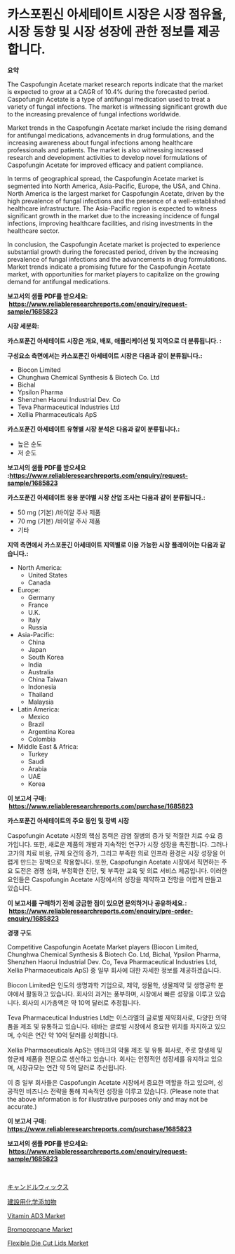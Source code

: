 <p><h1>카스포푄신 아세테이트 시장은 시장 점유율, 시장 동향 및 시장 성장에 관한 정보를 제공합니다.</h1></p><p><strong>요약</strong></p>
<p><p>The Caspofungin Acetate market research reports indicate that the market is expected to grow at a CAGR of 10.4% during the forecasted period. Caspofungin Acetate is a type of antifungal medication used to treat a variety of fungal infections. The market is witnessing significant growth due to the increasing prevalence of fungal infections worldwide.</p><p>Market trends in the Caspofungin Acetate market include the rising demand for antifungal medications, advancements in drug formulations, and the increasing awareness about fungal infections among healthcare professionals and patients. The market is also witnessing increased research and development activities to develop novel formulations of Caspofungin Acetate for improved efficacy and patient compliance.</p><p>In terms of geographical spread, the Caspofungin Acetate market is segmented into North America, Asia-Pacific, Europe, the USA, and China. North America is the largest market for Caspofungin Acetate, driven by the high prevalence of fungal infections and the presence of a well-established healthcare infrastructure. The Asia-Pacific region is expected to witness significant growth in the market due to the increasing incidence of fungal infections, improving healthcare facilities, and rising investments in the healthcare sector.</p><p>In conclusion, the Caspofungin Acetate market is projected to experience substantial growth during the forecasted period, driven by the increasing prevalence of fungal infections and the advancements in drug formulations. Market trends indicate a promising future for the Caspofungin Acetate market, with opportunities for market players to capitalize on the growing demand for antifungal medications.</p></p>
<p><strong>보고서의 샘플 PDF를 받으세요: &nbsp;<a href="https://www.reliableresearchreports.com/enquiry/request-sample/1685823">https://www.reliableresearchreports.com/enquiry/request-sample/1685823</a></strong></p>
<p><strong>시장 세분화:</strong></p>
<p><strong> 카스포푼긴 아세테이트 시장은 개요, 배포, 애플리케이션 및 지역으로 더 분류됩니다. :</strong></p>
<p><strong>구성요소 측면에서는 카스포푼긴 아세테이트 시장은 다음과 같이 분류됩니다.:</strong></p>
<p><ul><li>Biocon Limited</li><li>Chunghwa Chemical Synthesis & Biotech Co. Ltd</li><li>Bichal</li><li>Ypsilon Pharma</li><li>Shenzhen Haorui Industrial Dev. Co</li><li>Teva Pharmaceutical Industries Ltd</li><li>Xellia Pharmaceuticals ApS</li></ul></p>
<p><strong> 카스포푼긴 아세테이트 유형별 시장 분석은 다음과 같이 분류됩니다.:</strong></p>
<p><ul><li>높은 순도</li><li>저 순도</li></ul></p>
<p><strong>보고서의 샘플 PDF를 받으세요 :<a href="https://www.reliableresearchreports.com/enquiry/request-sample/1685823">https://www.reliableresearchreports.com/enquiry/request-sample/1685823</a></strong></p>
<p><strong> 카스포푼긴 아세테이트 응용 분야별 시장 산업 조사는 다음과 같이 분류됩니다.:</strong></p>
<p><ul><li>50 mg (기본) /바이알 주사 제품</li><li>70 mg (기본) /바이알 주사 제품</li><li>기타</li></ul></p>
<p><strong>지역 측면에서 카스포푼긴 아세테이트 지역별로 이용 가능한 시장 플레이어는 다음과 같습니다.:</strong></p>
<p><ul>
    <li>
        North America:
        <ul>
            <li>United States</li>
            <li>Canada</li>
        </ul>
    </li>
    <li>
        Europe:
        <ul>
            <li>Germany</li>
            <li>France</li>
            <li>U.K.</li>
            <li>Italy</li>
            <li>Russia</li>
        </ul>
    </li>
    <li>
        Asia-Pacific:
        <ul>
            <li>China</li>
            <li>Japan</li>
            <li>South Korea</li>
            <li>India</li>
            <li>Australia</li>
            <li>China Taiwan</li>
            <li>Indonesia</li>
            <li>Thailand</li>
            <li>Malaysia</li>
        </ul>
    </li>
    <li>
        Latin America:
        <ul>
            <li>Mexico</li>
            <li>Brazil</li>
            <li>Argentina Korea</li>
            <li>Colombia</li>
        </ul>
    </li>
    <li>
        Middle East & Africa:
        <ul>
            <li>Turkey</li>
            <li>Saudi</li>
            <li>Arabia</li>
            <li>UAE</li>
            <li>Korea</li>
        </ul>
    </li>
    </ul></p>
<p><strong>이 보고서 구매: &nbsp;<a href="https://www.reliableresearchreports.com/purchase/1685823">https://www.reliableresearchreports.com/purchase/1685823</a></strong></p>
<p><strong>카스포푼긴 아세테이트의 주요 동인 및 장벽 시장</strong></p>
<p><p>Caspofungin Acetate 시장의 핵심 동력은 감염 질병의 증가 및 적절한 치료 수요 증가입니다. 또한, 새로운 제품의 개발과 지속적인 연구가 시장 성장을 촉진합니다. 그러나 고가의 치료 비용, 규제 요건의 증가, 그리고 부족한 의료 인프라 환경은 시장 성장을 어렵게 만드는 장벽으로 작용합니다. 또한, Caspofungin Acetate 시장에서 직면하는 주요 도전은 경쟁 심화, 부정확한 진단, 및 부족한 교육 및 의료 서비스 제공입니다. 이러한 요인들은 Caspofungin Acetate 시장에서의 성장을 제약하고 전망을 어렵게 만들고 있습니다.</p></p>
<p><strong>이 보고서를 구매하기 전에 궁금한 점이 있으면 문의하거나 공유하세요.: &nbsp;<a href="https://www.reliableresearchreports.com/enquiry/pre-order-enquiry/1685823">https://www.reliableresearchreports.com/enquiry/pre-order-enquiry/1685823</a></strong></p>
<p><strong>경쟁 구도</strong></p>
<p><p>Competitive Caspofungin Acetate Market players (Biocon Limited, Chunghwa Chemical Synthesis & Biotech Co. Ltd, Bichal, Ypsilon Pharma, Shenzhen Haorui Industrial Dev. Co, Teva Pharmaceutical Industries Ltd, Xellia Pharmaceuticals ApS) 중 일부 회사에 대한 자세한 정보를 제공하겠습니다.</p><p>Biocon Limited은 인도의 생명과학 기업으로, 제약, 생물학, 생물제약 및 생명공학 분야에서 활동하고 있습니다. 회사의 과거는 풍부하며, 시장에서 빠른 성장을 이루고 있습니다. 회사의 시가총액은 약 10억 달러로 추정됩니다.</p><p>Teva Pharmaceutical Industries Ltd는 이스라엘의 글로벌 제약회사로, 다양한 의약품을 제조 및 유통하고 있습니다. 테바는 글로벌 시장에서 중요한 위치를 차지하고 있으며, 수익은 연간 약 10억 달러를 상회합니다.</p><p>Xellia Pharmaceuticals ApS는 덴마크의 약물 제조 및 유통 회사로, 주로 항생제 및 항균제 제품을 전문으로 생산하고 있습니다.  회사는 안정적인 성장세를 유지하고 있으며, 시장규모는 연간 약 5억 달러로 추산됩니다.</p><p>이 중 일부 회사들은 Caspofungin Acetate 시장에서 중요한 역할을 하고 있으며, 성공적인 비즈니스 전략을 통해 지속적인 성장을 이루고 있습니다. (Please note that the above information is for illustrative purposes only and may not be accurate.)</p></p>
<p><strong>이 보고서 구매: &nbsp; <a href="https://www.reliableresearchreports.com/purchase/1685823">https://www.reliableresearchreports.com/purchase/1685823</a></strong></p>
<p><strong>보고서의 샘플 PDF를 받으세요: &nbsp;<a href="https://www.reliableresearchreports.com/enquiry/request-sample/1685823">https://www.reliableresearchreports.com/enquiry/request-sample/1685823</a></strong><strong></strong></p>
<p>&nbsp;</p>
<p><p><a href="https://medium.com/@kelsitorphy644/%E3%82%8D%E3%81%86%E3%81%9D%E3%81%8F%E8%8A%AF%E5%B8%82%E5%A0%B4%E3%82%B7%E3%82%A7%E3%82%A2%E3%81%AE%E9%80%B2%E5%8C%96%E3%81%A8%E5%B8%82%E5%A0%B4%E6%88%90%E9%95%B7%E5%8B%95%E5%90%91-2024%E5%B9%B4-2031%E5%B9%B4-717e662137ab">キャンドルウィックス</a></p><p><a href="https://github.com/joaejkdzgyljvo6/Market-Research-Report-List-1/blob/main/4598208190964.md">建設用化学添加物</a></p><p><a href="https://issuu.com/reportprime-2/docs/vitamin-ad3-market-size-2030.pptx">Vitamin AD3 Market</a></p><p><a href="https://github.com/GroverBarry/Market-Research-Report-List-4/blob/main/bromopropane-market.md">Bromopropane Market</a></p><p><a href="https://fearless-okapi-6c8.notion.site/Flexible-Die-Cut-Lids-Market-Size-Share-Trends-Analysis-Report-By-Material-By-Type-By-End-user--4644054782bd471b914662cbedf52b63">Flexible Die Cut Lids Market</a></p></p>